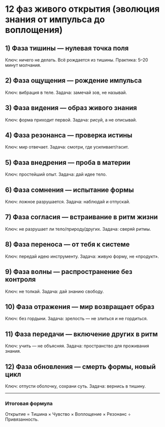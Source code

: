 # 12 фаз живого открытия (эволюция знания от импульса до воплощения)

## 1) Фаза тишины — нулевая точка поля
Ключ: ничего не делать. Всё рождается из тишины. Практика: 5–20 минут молчания.

## 2) Фаза ощущения — рождение импульса
Ключ: вибрация в теле. Задача: замечай зов, не называй.

## 3) Фаза видения — образ живого знания
Ключ: форма приходит первой. Задача: рисуй, а не описывай.

## 4) Фаза резонанса — проверка истины
Ключ: мир отвечает. Задача: смотри, где усиливает/гасит.

## 5) Фаза внедрения — проба в материи
Ключ: простейший опыт. Задача: дай идее тело.

## 6) Фаза сомнения — испытание формы
Ключ: ложное разрушается. Задача: наблюдай и отпускай.

## 7) Фаза согласия — встраивание в ритм жизни
Ключ: не разрушает ли тело/природу/других. Задача: сверяй ритмы.

## 8) Фаза переноса — от тебя к системе
Ключ: передай идею инструменту. Задача: живую форму, не «продукт».

## 9) Фаза волны — распространение без контроля
Ключ: не толкай. Задача: дай знанию свободу.

## 10) Фаза отражения — мир возвращает образ
Ключ: без гордыни. Задача: зрелость — не злиться и не гордиться.

## 11) Фаза передачи — включение других в ритм
Ключ: учить — не объясняя. Задача: пространство для проживания знания.

## 12) Фаза обновления — смерть формы, новый цикл
Ключ: отпусти оболочку, сохрани суть. Задача: вернись в тишину.

---

### Итоговая формула
Открытие = Тишина × Чувство × Воплощение × Резонанс ÷ Привязанность.
